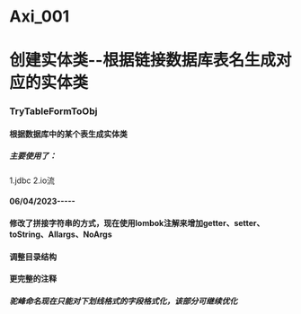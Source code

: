 # Axi_001
创建实体类--根据链接数据库表名生成对应的实体类
=======
### TryTableFormToObj
#### 根据数据库中的某个表生成实体类
##### 主要使用了：
1.jdbc
2.io流
#### 06/04/2023-----
#### 修改了拼接字符串的方式，现在使用lombok注解来增加getter、setter、toString、Allargs、NoArgs
#### 调整目录结构
#### 更完整的注释
##### 驼峰命名现在只能对下划线格式的字段格式化，该部分可继续优化
